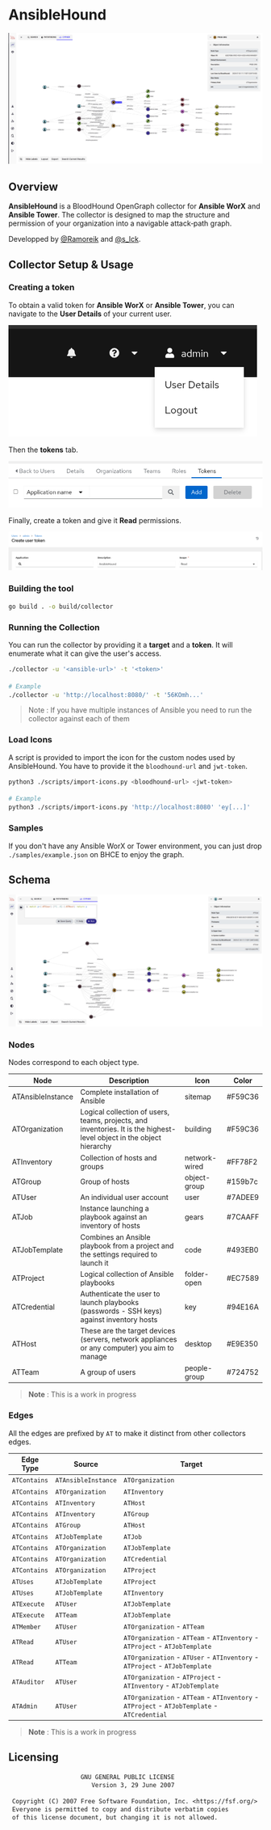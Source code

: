 # AnsibleHound

![](./images/ansiblehound.png)

## Overview

**AnsibleHound** is a BloodHound OpenGraph collector for **Ansible WorX** and **Ansible Tower**. The collector is designed to map the structure and permission of your organization into a navigable attack‑path graph.

Developped by [@Ramoreik](https://github.com/Ramoreik) and [@s_lck](https://github.com/s-lck).

## Collector Setup & Usage

### Creating a token

To obtain a valid token for **Ansible WorX** or **Ansible Tower**, you can navigate to the **User Details** of your current user.

![](./images/user-details.png)

Then the **tokens** tab.

![](./images/tokens-tab.png)

Finally, create a token and give it **Read** permissions.

![](./images/create-token.png)

### Building the tool

```bash
go build . -o build/collector
```

### Running the Collection

You can run the collector by providing it a **target** and a **token**. It will enumerate what it can give the user's access.

```bash
./collector -u '<ansible-url>' -t '<token>'

# Example
./collector -u 'http://localhost:8080/' -t '56KOmh...'
```

> Note : If you have multiple instances of Ansible you need to run the collector against each of them

### Load Icons

A script is provided to import the icon for the custom nodes used by AnsibleHound.
You have to provide it the `bloodhound-url` and `jwt-token`.

```bash
python3 ./scripts/import-icons.py <bloodhound-url> <jwt-token>

# Example
python3 ./scripts/import-icons.py 'http://localhost:8080' 'ey[...]'
```

### Samples

If you don't have any Ansible WorX or Tower environment, you can just drop `./samples/example.json` on BHCE to enjoy the graph.

## Schema

![](./images/cypher.png)

### Nodes

Nodes correspond to each object type.

| Node              | Description                                                                                                           | Icon          | Color   |
| ----------------- | --------------------------------------------------------------------------------------------------------------------- | ------------- | ------- |
| ATAnsibleInstance | Complete installation of Ansible                                                                                      | sitemap       | #F59C36 |
| ATOrganization    | Logical collection of users, teams, projects, and inventories. It is the highest-level object in the object hierarchy | building      | #F59C36 |
| ATInventory       | Collection of hosts and groups                                                                                        | network-wired | #FF78F2 |
| ATGroup       | Group of hosts                                                                                         | object-group | #159b7c |
| ATUser            | An individual user account                                                                                            | user          | #7ADEE9 |
| ATJob             | Instance launching a playbook against an inventory of hosts                                                           | gears         | #7CAAFF |
| ATJobTemplate     | Combines an Ansible playbook from a project and the settings required to launch it                                    | code          | #493EB0 |
| ATProject         | Logical collection of Ansible playbooks                                                                               | folder-open   | #EC7589 |
| ATCredential      | Authenticate the user to launch playbooks (passwords - SSH keys) against inventory hosts                              | key           | #94E16A |
| ATHost            | These are the target devices (servers, network appliances or any computer) you aim to manage                          | desktop       | #E9E350 |
| ATTeam            | A group of users                                                                                                      | people-group  | #724752 |

> **Note** : This is a work in progress

### Edges

All the edges are prefixed by `AT` to make it distinct from other collectors edges.

| Edge Type    | Source              | Target                                                                                       |
| ------------ | ------------------- | -------------------------------------------------------------------------------------------- |
| `ATContains` | `ATAnsibleInstance` | `ATOrganization`                                                                             |
| `ATContains` | `ATOrganization`    | `ATInventory`                                                                                |
| `ATContains` | `ATInventory`       | `ATHost`                                                                                     |
| `ATContains` | `ATInventory`       | `ATGroup`                                                                                    |
| `ATContains` | `ATGroup`           | `ATHost`                                                                                     |
| `ATContains` | `ATJobTemplate`     | `ATJob`                                                                                      |
| `ATContains` | `ATOrganization`    | `ATJobTemplate`                                                                              |
| `ATContains` | `ATOrganization`    | `ATCredential`                                                                               |
| `ATContains` | `ATOrganization`    | `ATProject`                                                                                  |
| `ATUses`     | `ATJobTemplate`     | `ATProject`                                                                                  |
| `ATUses`     | `ATJobTemplate`     | `ATInventory`                                                                                |
| `ATExecute`  | `ATUser`            | `ATJobTemplate`                                                                              |
| `ATExecute`  | `ATTeam`            | `ATJobTemplate`                                                                              |
| `ATMember`   | `ATUser`            | `ATOrganization` - `ATTeam`                                                                  |
| `ATRead`     | `ATUser`            | `ATOrganization` - `ATTeam` - `ATInventory` - `ATProject` - `ATJobTemplate`                  |
| `ATRead`     | `ATTeam`            | `ATOrganization` - `ATUser` - `ATInventory` - `ATProject` - `ATJobTemplate`                  |
| `ATAuditor`  | `ATUser`            | `ATOrganization` - `ATProject` - `ATInventory` - `ATJobTemplate`                             |
| `ATAdmin`    | `ATUser`            | `ATOrganization` - `ATTeam` - `ATInventory` - `ATProject` - `ATJobTemplate` - `ATCredential` |

> **Note** : This is a work in progress

## Licensing

```
                    GNU GENERAL PUBLIC LICENSE
                       Version 3, 29 June 2007

 Copyright (C) 2007 Free Software Foundation, Inc. <https://fsf.org/>
 Everyone is permitted to copy and distribute verbatim copies
 of this license document, but changing it is not allowed.
```

